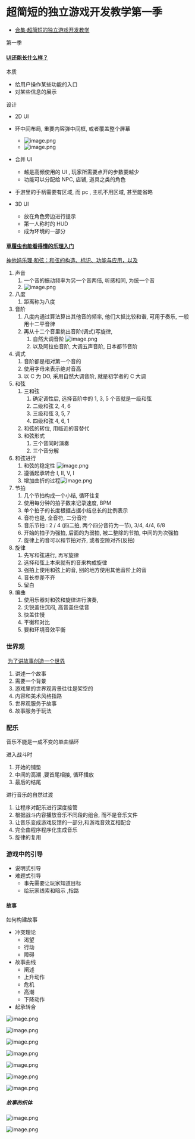 # 超简短的独立游戏开发教学第一季

- [合集·超简短的独立游戏开发教学](https://space.bilibili.com/7942241/channel/collectiondetail?sid=28106&spm_id_from=333.788.0.0)

第一季

#### [UI还能长什么样？](https://www.bilibili.com/video/BV1KL4y187mK/?spm_id_from=333.788&vd_source=ebf06d572d5366b5ef7bc5032fefb08d)

本质
- 给用户操作某些功能的入口
- 对某些信息的展示

设计
- 2D UI
- 环中间布局, 重要内容弹中间框, 或者覆盖整个屏幕
	- ![image.png](https://image-1253155090.cos.ap-nanjing.myqcloud.com/202405061707817.png)
	- ![image.png](https://image-1253155090.cos.ap-nanjing.myqcloud.com/202405061707817.png)
- 合并 UI
	- 越是高频使用的 UI , 玩家所需要点开的步数要越少
	- 功能可以分配给 NPC, 店铺, 道具之类的角色
- 手游里的手柄需要有区域, 而 pc , 主机不用区域, 甚至能省略

- 3D UI
	- 放在角色旁边进行提示
	- 第一人称时的 HUD
	- 成为环境的一部分

#### [草履虫也能看得懂的乐理入门](https://www.bilibili.com/video/BV1Dg411c7WH/?spm_id_from=333.788&vd_source=ebf06d572d5366b5ef7bc5032fefb08d)
[神他妈乐理·和弦：和弦的构造、标识、功能与应用，以及](https://www.bilibili.com/video/BV1ot4y1S7jh/?spm_id_from=333.788.recommend_more_video.1)
1. 声音
	1. 一个音的振动频率为另一个音两倍, 听感相同, 为统一个音
	2. ![image.png](https://image-1253155090.cos.ap-nanjing.myqcloud.com/202405061739351.png)
2. 八度
	1. 距离称为八度
3. 音阶
	1. 八度内通过算法算出其他音的频率, 他们大抵比较和谐, 可用于奏乐, 一般用十二平音律
	2. 再从十二个音里挑出音阶(调式)写旋律, 
		1. 自然大调音阶 ![image.png](https://image-1253155090.cos.ap-nanjing.myqcloud.com/202405061741942.png)
		2. 以及阿拉伯音阶, 大调五声音阶, 日本都节音阶
4. 调式
	1. 音阶都是相对第一个音的
	2. 使用字母来表示绝对音高
	3. 以 C 为 DO, 采用自然大调音阶, 就是初学者的 C 大调
5. 和弦
	1. 三和弦
		1. 确定调性后, 选择音阶中的 1, 3, 5 个音就是一级和弦
		2. 二级和弦 2, 4, 6
		3. 三级和弦 3, 5, 7
		4. 四级和弦 4, 6, 1
	2. 和弦的转位, 用临近的音替代
	3. 和弦形式
		1. 三个音同时演奏
		2. 三个音分解
6. 和弦进行
	1. 和弦的稳定性 ![image.png](https://image-1253155090.cos.ap-nanjing.myqcloud.com/202405061749140.png)
	2. 遵循起承转合 I, II, V, I
	3. 增加曲折的过程![image.png](https://image-1253155090.cos.ap-nanjing.myqcloud.com/202405061750433.png)
7. 节拍
	1. 几个节拍构成一个小结, 循环往复
	2. 使用每分钟的拍子数来记录速度, BPM
	3. 单个拍子的长度根据占据小结总长的比例表示
	4. 音符也是, 全音符, 二分音符
	5. 音乐节拍 : 2 / 4 (四二拍, 两个四分音符为一节), 3/4, 4/4, 6/8
	6. 开始的拍子为强拍, 后面的为弱拍, 被二整除的节拍, 中间的为次强拍
	7. 旋律上的音可以和节拍对齐, 或者空隙对齐(反拍)
8. 旋律
	1. 先写和弦进行, 再写旋律
	2. 选择和弦上本来就有的音来构成旋律
	3. 强拍上使用和弦上的音, 别的地方使用其他音阶上的音
	4. 音长参差不齐
	5. 留白
9. 编曲
	1. 使用乐器对和弦和旋律进行演奏, 
	2. 尖锐盖住沉闷, 高音盖住低音
	3. 快盖住慢
	4. 平衡和对比
	5. 要和环境音效平衡

### 世界观

 [为了讲故事创造一个世界](https://www.bilibili.com/video/BV1iq4y1P7qr/?p=10&spm_id_from=pageDriver)
 
1. 讲述一个故事
2. 需要一个背景
3. 游戏里的世界观背景往往是架空的
4. 内容和美术风格指路
5. 世界观服务于故事
6. 故事服务于玩法

### 配乐

音乐不能是一成不变的单曲循环

进入战斗时

1. 开始的铺垫
2. 中间的高潮 ,要首尾相接, 循环播放
3. 最后的结尾

进行音乐的自然过渡

1. 让程序对配乐进行深度接管
2. 根据战斗内容播放音乐不同段的组合, 而不是音乐文件
3. 让音乐变成游戏反馈的一部分,和游戏音效互相配合
4. 完全由程序程序化生成音乐
5. 旋律的复用

### 游戏中的引导

- 说明式引导
- 难题式引导
	- 事先需要让玩家知道目标
	- 给玩家线索和暗示 ,指路

#### 故事

如何构建故事

- 冲突理论
	- 渴望
	- 行动
	- 障碍
- 故事曲线
	- 阐述
	- 上升动作
	- 危机
	- 高潮
	- 下降动作
- 起承转合

![image.png](https://image-1253155090.cos.ap-nanjing.myqcloud.com/202405061858085.png)

![image.png](https://image-1253155090.cos.ap-nanjing.myqcloud.com/202405061859426.png)


![image.png](https://image-1253155090.cos.ap-nanjing.myqcloud.com/202405061859403.png)

![image.png](https://image-1253155090.cos.ap-nanjing.myqcloud.com/202405061900193.png)


![image.png](https://image-1253155090.cos.ap-nanjing.myqcloud.com/202405061900069.png)

![image.png](https://image-1253155090.cos.ap-nanjing.myqcloud.com/202405061900347.png)


![image.png](https://image-1253155090.cos.ap-nanjing.myqcloud.com/202405061904897.png)

##### 故事的织体
![image.png](https://image-1253155090.cos.ap-nanjing.myqcloud.com/202405061905432.png)

![image.png](https://image-1253155090.cos.ap-nanjing.myqcloud.com/202405061906916.png)

